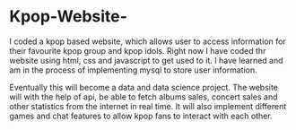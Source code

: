 # Kpop-Website-
I coded a kpop based website, which allows user to access information for their favourite kpop group and kpop idols. Right now I have coded thr website using html, css and javascript to get used to it. I have learned and am in the process of implementing mysql to store user information. 

Eventually this will become a data and data science project. The website will with the help of api, be able to fetch albums sales, concert sales and other statistics from the internet in real time. It will also implement different games and chat features to allow kpop fans to interact with each other. 
